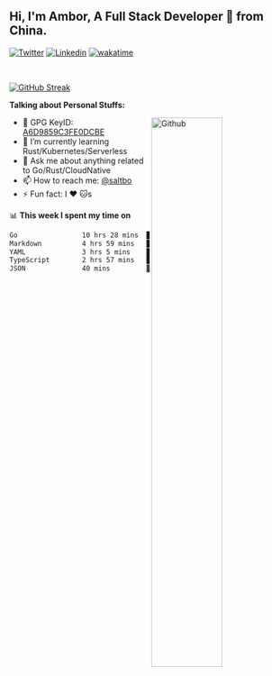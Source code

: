 ## Hi, I'm Ambor, A Full Stack Developer 🚀 from China.

[![Twitter](https://img.shields.io/badge/-saltbo-1ca0f1?style=flat&logo=twitter&logoColor=white)](https://twitter.com/rdsaltbo)
[![Linkedin](https://img.shields.io/badge/-saltbo-blue?style=flat&logo=Linkedin&logoColor=white)](https://www.linkedin.com/in/saltbo/)
[![wakatime](https://wakatime.com/badge/user/f82b1c77-faab-48cd-aef5-a12c0aff104b.svg)](https://wakatime.com/@f82b1c77-faab-48cd-aef5-a12c0aff104b)

&nbsp;  

[![GitHub Streak](http://github-readme-streak-stats.herokuapp.com?user=saltbo&hide_border=true&date_format=M%20j%5B%2C%20Y%5D)](https://git.io/streak-stats)

**Talking about Personal Stuffs:**
<!-- Any image aligned to the right. Beware the width  -->
<img width="50%" align="right" alt="Github" src="https://raw.githubusercontent.com/saltbo/saltbo/master/images/git-header.svg" />

- 🤘 GPG KeyID: [A6D9859C3FE0DCBE](https://saltbo.cn/pgp_keys.asc)
- 🌱 I’m currently learning Rust/Kubernetes/Serverless
- 💬 Ask me about anything related to Go/Rust/CloudNative
- 📫 How to reach me: [@saltbo](https://t.me/saltbo)
- ⚡ Fun fact: I :heart: :cat:s


📊 **This week I spent my time on**
<!--START_SECTION:waka-->

```txt
Go                10 hrs 28 mins  ███████████▒░░░░░░░░░░░░░   45.35 %
Markdown          4 hrs 59 mins   █████▒░░░░░░░░░░░░░░░░░░░   21.58 %
YAML              3 hrs 5 mins    ███▒░░░░░░░░░░░░░░░░░░░░░   13.40 %
TypeScript        2 hrs 57 mins   ███▒░░░░░░░░░░░░░░░░░░░░░   12.82 %
JSON              40 mins         ▓░░░░░░░░░░░░░░░░░░░░░░░░   02.93 %
```

<!--END_SECTION:waka-->
